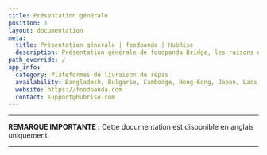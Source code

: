 ```yaml
---
title: Présentation générale
position: 1
layout: documentation
meta:
  title: Présentation générale | foodpanda | HubRise
  description: Présentation générale de foodpanda Bridge, les raisons de connecter votre caisse à HubRise et liste des fonctionnalités de l'intégration avec HubRise.
path_override: /
app_info:
  category: Plateformes de livraison de repas
  availability: Bangladesh, Bulgarie, Cambodge, Hong-Kong, Japon, Laos, Malaisie, Myanmar, Pakistan, Roumanie, Singapour, Taïwan, Thaïlande
  website: https://foodpanda.com
  contact: support@hubrise.com
---
```


---

**REMARQUE IMPORTANTE :** Cette documentation est disponible <Link to="/apps/foodpanda" addLocalePrefix={false}>en anglais uniquement</Link>.

---
